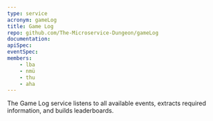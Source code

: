 ```yaml
---
type: service
acronym: gameLog
title: Game Log
repo: github.com/The-Microservice-Dungeon/gameLog
documentation:
apiSpec:
eventSpec:
members:
    - lba
    - nmü
    - thu
    - aha
---
```


The Game Log service listens to all available events, extracts required information, 
and builds leaderboards.